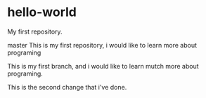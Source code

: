 # hello-world
My first repository.

 master
This is my first repository, i would like to learn more about programing

This is my first branch, and i would like to learn mutch more about programing.

This is the second change that i've done.
 
